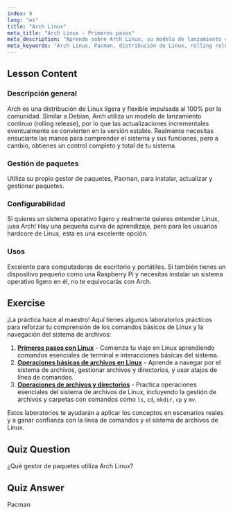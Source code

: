```yaml
---
index: 9
lang: "es"
title: "Arch Linux"
meta_title: "Arch Linux - Primeros pasos"
meta_description: "Aprende sobre Arch Linux, su modelo de lanzamiento continuo y el gestor de paquetes Pacman. Comprende por qué Arch es excelente para principiantes y usuarios avanzados que buscan control."
meta_keywords: "Arch Linux, Pacman, distribución de Linux, rolling release, tutorial de Linux, guía para principiantes, sistema operativo ligero"
---
```


## Lesson Content

### Descripción general

Arch es una distribución de Linux ligera y flexible impulsada al 100% por la comunidad. Similar a Debian, Arch utiliza un modelo de lanzamiento continuo (rolling release), por lo que las actualizaciones incrementales eventualmente se convierten en la versión estable. Realmente necesitas ensuciarte las manos para comprender el sistema y sus funciones, pero a cambio, obtienes un control completo y total de tu sistema.

### Gestión de paquetes

Utiliza su propio gestor de paquetes, Pacman, para instalar, actualizar y gestionar paquetes.

### Configurabilidad

Si quieres un sistema operativo ligero y realmente quieres entender Linux, ¡usa Arch! Hay una pequeña curva de aprendizaje, pero para los usuarios hardcore de Linux, esta es una excelente opción.

### Usos

Excelente para computadoras de escritorio y portátiles. Si también tienes un dispositivo pequeño como una Raspberry Pi y necesitas instalar un sistema operativo ligero en él, no te equivocarás con Arch.

## Exercise

¡La práctica hace al maestro! Aquí tienes algunos laboratorios prácticos para reforzar tu comprensión de los comandos básicos de Linux y la navegación del sistema de archivos:

1. **[Primeros pasos con Linux](https://labex.io/es/labs/linux-getting-started-with-linux-446315)** - Comienza tu viaje en Linux aprendiendo comandos esenciales de terminal e interacciones básicas del sistema.
2. **[Operaciones básicas de archivos en Linux](https://labex.io/es/labs/linux-basic-file-operations-in-linux-18001)** - Aprende a navegar por el sistema de archivos, gestionar archivos y directorios, y usar atajos de línea de comandos.
3. **[Operaciones de archivos y directorios](https://labex.io/es/labs/linux-file-and-directory-operations-17997)** - Practica operaciones esenciales del sistema de archivos de Linux, incluyendo la gestión de archivos y carpetas con comandos como `ls`, `cd`, `mkdir`, `cp` y `mv`.

Estos laboratorios te ayudarán a aplicar los conceptos en escenarios reales y a ganar confianza con la línea de comandos y el sistema de archivos de Linux.

## Quiz Question

¿Qué gestor de paquetes utiliza Arch Linux?

## Quiz Answer

Pacman
